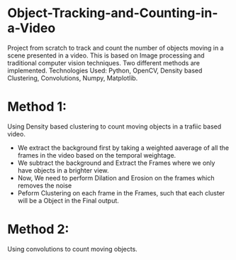 # Object-Tracking-and-Counting-in-a-Video
Project from scratch to track and count the number of objects moving in a scene presented in a video. This is based on Image processing and traditional computer vision techniques.
Two different methods are implemented.
Technologies Used: Python, OpenCV, Density based Clustering, Convolutions, Numpy, Matplotlib.

# Method 1:
Using Density based clustering to count moving objects in a trafiic based video.
* We extract the background first by taking a weighted aaverage of all the frames in the video based on the temporal weightage.
* We subtract the background and Extract the Frames where we only have objects in a brighter view.
* Now, We need to perform Dilation and Erosion on the frames which removes the noise
* Peform Clustering on each frame in the Frames, such that each cluster will be a Object in the Final output.

# Method 2:
Using convolutions to count moving objects.
